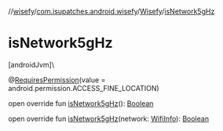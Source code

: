 //[wisefy](../../../index.md)/[com.isupatches.android.wisefy](../index.md)/[Wisefy](index.md)/[isNetwork5gHz](is-network5g-hz.md)

# isNetwork5gHz

[androidJvm]\

@[RequiresPermission](https://developer.android.com/reference/kotlin/androidx/annotation/RequiresPermission.html)(value = android.permission.ACCESS_FINE_LOCATION)

open override fun [isNetwork5gHz](is-network5g-hz.md)(): [Boolean](https://kotlinlang.org/api/latest/jvm/stdlib/kotlin/-boolean/index.html)

open override fun [isNetwork5gHz](is-network5g-hz.md)(network: [WifiInfo](https://developer.android.com/reference/kotlin/android/net/wifi/WifiInfo.html)): [Boolean](https://kotlinlang.org/api/latest/jvm/stdlib/kotlin/-boolean/index.html)
